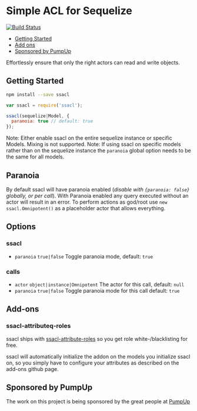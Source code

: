 # Simple ACL for Sequelize

[![Build Status](https://travis-ci.org/mickhansen/ssacl.svg?branch=master)](https://travis-ci.org/mickhansen/ssacl)

- [Getting Started](#getting-started)
- [Add ons](#add-ons)
- [Sponsored by PumpUp](#pumpup)

Effortlessly ensure that only the right actors can read and write objects.

## Getting Started

```sh
npm install --save ssacl
```

```js
var ssacl = require('ssacl');

ssacl(sequelize|Model, {
  paranoia: true // default: true
});
```

Note: Either enable ssacl on the entire sequelize instance or specific Models. Mixing is not supported.
Note: If using ssacl on specific models rather than on the sequelize instance the `paranoia` global option needs to be the same for all models.

## Paranoia

By default ssacl will have paranoia enabled (_disable with `{paranoia: false}` globally, or per call_).
With Paranoia enabled any query executed without an actor will result in an error.
To perform actions as god/root use `new ssacl.Omnipotent()` as a placeholder actor that allows everything.

## Options

### ssacl

- `paranoia` `true|false` Toggle paranoia mode, default: `true`

### calls

- `actor` `object|instance|Omnipotent` The actor for this call, default: `null`
- `paranoia` `true|false` Toggle paranoia mode for this call default: `true`

## Add-ons

### ssacl-attributeq-roles

ssacl ships with [ssacl-attribute-roles](https://github.com/mickhansen/ssacl-attribute-roles) so you get role white-/blacklisting for free.

ssacl will automatically initialize the addon on the models you initialize ssacl on, so you simply have to configure your attributes as described on the add-ons github page.

## Sponsored by PumpUp

The work on this project is being sponsored by the great people at [PumpUp](http://pumpup.co/)
